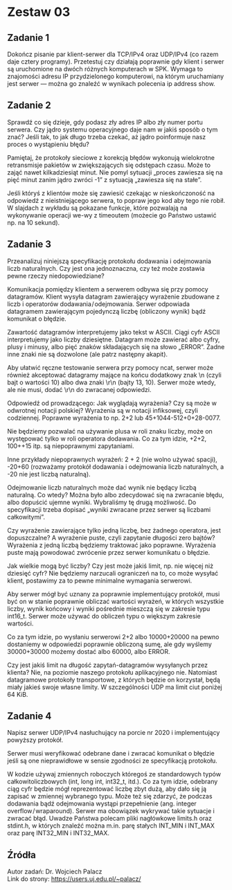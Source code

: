 # Zestaw 03

## Zadanie 1
Dokończ pisanie par klient-serwer dla TCP/IPv4 oraz UDP/IPv4 (co razem daje cztery programy). Przetestuj czy działają poprawnie gdy klient i serwer są uruchomione na dwóch różnych komputerach w SPK. Wymaga to znajomości adresu IP przydzielonego komputerowi, na którym uruchamiany jest serwer — można go znaleźć w wynikach polecenia ip address show.

## Zadanie 2
Sprawdź co się dzieje, gdy podasz zły adres IP albo zły numer portu serwera. Czy jądro systemu operacyjnego daje nam w jakiś sposób o tym znać? Jeśli tak, to jak długo trzeba czekać, aż jądro poinformuje nasz proces o wystąpieniu błędu?

Pamiętaj, że protokoły sieciowe z korekcją błędów wykonują wielokrotne retransmisje pakietów w zwiększających się odstępach czasu. Może to zająć nawet kilkadziesiąt minut. Nie pomyl sytuacji „proces zawiesza się na pięć minut zanim jądro zwróci -1” z sytuacją „zawiesza się na stałe”.

Jeśli któryś z klientów może się zawiesić czekając w nieskończoność na odpowiedź z nieistniejącego serwera, to popraw jego kod aby tego nie robił. W slajdach z wykładu są pokazane funkcje, które pozwalają na wykonywanie operacji we-wy z timeoutem (możecie go Państwo ustawić np. na 10 sekund).

## Zadanie 3
Przeanalizuj niniejszą specyfikację protokołu dodawania i odejmowania liczb naturalnych. Czy jest ona jednoznaczna, czy też może zostawia pewne rzeczy niedopowiedziane?

Komunikacja pomiędzy klientem a serwerem odbywa się przy pomocy datagramów. Klient wysyła datagram zawierający wyrażenie zbudowane z liczb i operatorów dodawania / odejmowania. Serwer odpowiada datagramem zawierającym pojedynczą liczbę (obliczony wynik) bądź komunikat o błędzie.

Zawartość datagramów interpretujemy jako tekst w ASCII. Ciągi cyfr ASCII interpretujemy jako liczby dziesiętne. Datagram może zawierać albo cyfry, plusy i minusy, albo pięć znaków składających się na słowo „ERROR”. Żadne inne znaki nie są dozwolone (ale patrz następny akapit).

Aby ułatwić ręczne testowanie serwera przy pomocy ncat, serwer może również akceptować datagramy mające na końcu dodatkowy znak \n (czyli bajt o wartości 10) albo dwa znaki \r\n (bajty 13, 10). Serwer może wtedy, ale nie musi, dodać \r\n do zwracanej odpowiedzi.

Odpowiedź od prowadzącego:
Jak wyglądają wyrażenia? Czy są może w odwrotnej notacji polskiej?
Wyrażenia są w notacji infiksowej, czyli codziennej. Poprawne wyrażenia to np. 2+2 lub 45+1044-512+0+28-0077.

Nie będziemy pozwalać na używanie plusa w roli znaku liczby, może on występować tylko w roli operatora dodawania. Co za tym idzie, +2+2, 100++15 itp. są niepoprawnymi zapytaniami.

Inne przykłady niepoprawnych wyrażeń: 2 + 2 (nie wolno używać spacji), -20+60 (rozważamy protokół dodawania i odejmowania liczb naturalnych, a -20 nie jest liczbą naturalną).

Odejmowanie liczb naturalnych może dać wynik nie będący liczbą naturalną. Co wtedy?
Można było albo zdecydować się na zwracanie błędu, albo dopuścić ujemne wyniki. Wybraliśmy tę drugą możliwość. Do specyfikacji trzeba dopisać „wyniki zwracane przez serwer są liczbami całkowitymi”.

Czy wyrażenie zawierające tylko jedną liczbę, bez żadnego operatora, jest dopuszczalne? A wyrażenie puste, czyli zapytanie długości zero bajtów?
Wyrażenia z jedną liczbą będziemy traktować jako poprawne. Wyrażenia puste mają powodować zwrócenie przez serwer komunikatu o błędzie.

Jak wielkie mogą być liczby? Czy jest może jakiś limit, np. nie więcej niż dziesięć cyfr?
Nie będziemy narzucali ograniczeń na to, co może wysyłać klient, postawimy za to pewne minimalne wymagania serwerowi.

Aby serwer mógł być uznany za poprawnie implementujący protokół, musi być on w stanie poprawnie obliczać wartości wyrażeń, w których wszystkie liczby, wynik końcowy i wyniki pośrednie mieszczą się w zakresie typu int16_t. Serwer może używać do obliczeń typu o większym zakresie wartości.

Co za tym idzie, po wysłaniu serwerowi 2+2 albo 10000+20000 na pewno dostaniemy w odpowiedzi poprawnie obliczoną sumę, ale gdy wyślemy 30000+30000 możemy dostać albo 60000, albo ERROR.

Czy jest jakiś limit na długość zapytań-datagramów wysyłanych przez klienta?
Nie, na poziomie naszego protokołu aplikacyjnego nie. Natomiast datagramowe protokoły transportowe, z których będzie on korzystał, będą miały jakieś swoje własne limity. W szczególności UDP ma limit ciut poniżej 64 KiB.

## Zadanie 4
Napisz serwer UDP/IPv4 nasłuchujący na porcie nr 2020 i implementujący powyższy protokół.

Serwer musi weryfikować odebrane dane i zwracać komunikat o błędzie jeśli są one nieprawidłowe w sensie zgodności ze specyfikacją protokołu.

W kodzie używaj zmiennych roboczych któregoś ze standardowych typów całkowitoliczbowych (int, long int, int32_t, itd.). Co za tym idzie, odebrany ciąg cyfr będzie mógł reprezentować liczbę zbyt dużą, aby dało się ją zapisać w zmiennej wybranego typu. Może też się zdarzyć, że podczas dodawania bądź odejmowania wystąpi przepełnienie (ang. integer overflow / wraparound). Serwer ma obowiązek wykrywać takie sytuacje i zwracać błąd. Uwadze Państwa polecam pliki nagłówkowe limits.h oraz stdint.h, w których znaleźć można m.in. parę stałych INT_MIN i INT_MAX oraz parę INT32_MIN i INT32_MAX.

## Źródła
Autor zadań: Dr. Wojciech Palacz\
Link do strony: https://users.uj.edu.pl/~palacz/ 